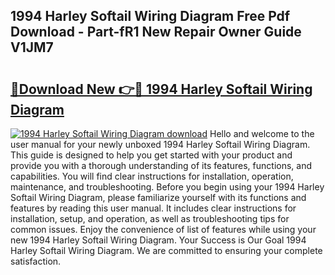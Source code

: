 ## 1994 Harley Softail Wiring Diagram Free Pdf Download - Part-fR1 New Repair Owner Guide V1JM7

# <h2><a href="http://dfmz7rw.blite.top/?on=1994+Harley+Softail+Wiring+Diagram">🔗Download New 👉🔴 1994 Harley Softail Wiring Diagram</a></h2>

[![1994 Harley Softail Wiring Diagram download](https://i.imgur.com/lujVjoI.png)](http://dfmz7rw.blite.top/?on=1994+Harley+Softail+Wiring+Diagram)
Hello and welcome to the user manual for your newly unboxed 1994 Harley Softail Wiring Diagram. This guide is designed to help you get started with your product and provide you with a thorough understanding of its features, functions, and capabilities. You will find clear instructions for installation, operation, maintenance, and troubleshooting. Before you begin using your 1994 Harley Softail Wiring Diagram, please familiarize yourself with its functions and features by reading this user manual. It includes clear instructions for installation, setup, and operation, as well as troubleshooting tips for common issues. Enjoy the convenience of list of features while using your new 1994 Harley Softail Wiring Diagram. Your Success is Our Goal 1994 Harley Softail Wiring Diagram. We are committed to ensuring your complete satisfaction.
